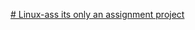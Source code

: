 [# Linux-ass
its only an assignment project
](https://docs.google.com/document/d/1zhMfAnauI0-Swr5L8NicGKBaUpc_jpgQh4QMp8DTcnk/edit?usp=sharing)
